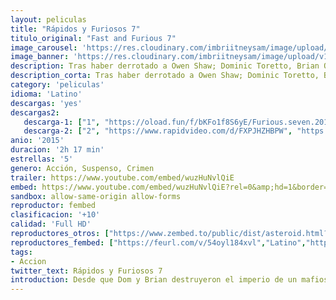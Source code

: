 ```yaml
---
layout: peliculas
title: "Rápidos y Furiosos 7"
titulo_original: "Fast and Furious 7"
image_carousel: 'https://res.cloudinary.com/imbriitneysam/image/upload/v1544056538/rapido7-poster-min.jpg'
image_banner: 'https://res.cloudinary.com/imbriitneysam/image/upload/v1544056538/rapido7-banner-min.jpg'
description: Tras haber derrotado a Owen Shaw; Dominic Toretto, Brian O’Conner y el resto del equipo regresan a Estados Unidos para llevar una vida normal, como siempre habían querido. Pero Deckard Shaw, hermano mayor de Owen, está en búsqueda de Dominic Toretto para cobrar venganza por la muerte de su hermano, situación que pone en peligro a todo el equipo. Al enterarse de la muerte de Han, la familia Rápidos y Furiosos se propone encontrar al hombre que mató a uno de los suyos, antes de que él los encuentre primero.
description_corta: Tras haber derrotado a Owen Shaw; Dominic Toretto, Brian O’Conner y el resto del equipo regresan a Estados Unidos para llevar una vida normal, como siempre habían querido. Pero Deckard Shaw, hermano mayor de Owen, está en búsqueda de ..
category: 'peliculas'
idioma: 'Latino'
descargas: 'yes'
descargas2:
   descarga-1: ["1", "https://oload.fun/f/bKFo1f8S6yE/Furious.seven.2015.%28MaxiPelis24.com%29.mp4", "https://www.google.com/s2/favicons?domain=openload.co","OpenLoad","https://res.cloudinary.com/imbriitneysam/image/upload/v1541473684/mexico.png", "Latino", "Full HD"]
   descarga-2: ["2", "https://www.rapidvideo.com/d/FXPJHZHBPW", "https://www.google.com/s2/favicons?domain=www.rapidvideo.com","RapidVideo","https://res.cloudinary.com/imbriitneysam/image/upload/v1541473684/mexico.png", "Latino", "Full HD"]
anio: '2015'
duracion: '2h 17 min'
estrellas: '5'
genero: Acción, Suspenso, Crimen
trailer: https://www.youtube.com/embed/wuzHuNvlQiE
embed: https://www.youtube.com/embed/wuzHuNvlQiE?rel=0&amp;hd=1&border=0&wmode=opaque&enablejsapi=1&modestbranding=1&controls=1&showinfo=1
sandbox: allow-same-origin allow-forms
reproductor: fembed
clasificacion: '+10'
calidad: 'Full HD'
reproductores_otros: ["https://www.zembed.to/public/dist/asteroid.html?id=b92226958e1dd9f1c9651d602280b36c&title=Furious%207","Latino","https://gdriveplayer.me/embed2.php?link=Nyi0EbDoirkDV0MdB2CSdAn%252FsNrCUH9LzuvOZcyr7%252Fp1ODYPzF%252BTzbfI0nW9t0Tcm%252BF7BzWRPrHjFyODxwnGlDEEbMzY2ag8aSC9vlbQ2%252BcubtRccd9C8r1rYwl0mGj6WygRf3%252BF4KUdgtJ0kbUH4%252FxSk4R4qQw04ik%252F3OkiFik%252FFESXyXa7%252FZQQM4YRmZuQ5d1%252FPh5CX%252Feox2pvGstCgZ","Latino","https://gdriveplayer.me/embed2.php?link=EB2rQPQd7GGPzWThlagToQuAl0tWi34LMbmgAOxmUoRANS9m1avpyLI8LqY9GcMDd5NSGy6IDdZrVy8%252BCHkxjwcnQW3X%252FV5atUrMZtmVKTdGamW2Sdp%252FtvOOf7ZlDRCSaZSf1705yGSr5VlYyE5pZzbWitOSy09P9dEIPU9AbzYgmgw9uXWoAOROlnsPeMu6dacdpn%252FYcXYl81mjE8q%252BvT","Latino","https://gdriveplayer.me/embed2.php?link=kCinuzukMsZ9j3c3SW2p0gYIt199j3bkcmrUm%252BcBBZbYPe3qH5%252FCDIl99TjdCAEDgid7l0GqEY6rbhZ7IzgquCgBOL3iTKwQwaFEgvUQJwd%252Bxn5R7R3CjoFTNCX7Zpyw%252F%252FSBG0u2rEz6%252BV%252FT%252F8xr3Uxi96upubwSk8Z2ZCOt0nHJCeaKI9zOcvM4Qt3s0wPysHzj5UcSaAYq9UoNmDXMFl","Latino","https://api.cuevana3.io/stream/index.php?file=ek5lbm9xYWNrS0xYMTZLa2xNbkdvY3ZTb3BtZng4TGp6ZFpobGFMUGtOelcwcUZmbWRIVzRkakVuS0JnbEplcG1KUnNZSlRTMGViVTBxZGdsdEhPb3RHMHFvSm5rcmlteFpWalg2YlcwT1hGeXBoZ29OS1Y","Latino","https://mstream.space/dd88p48dct2z","Latino"]
reproductores_fembed: ["https://feurl.com/v/54oyl184xvl","Latino","https://feurl.com/v/7rjp4igg2lmxqz-","Latino","https://feurl.com/v/yx935g0lqol","Latino"]
tags:
- Accion
twitter_text: Rápidos y Furiosos 7
introduction: Desde que Dom y Brian destruyeron el imperio de un mafioso y se hicieron con cien millones de dólares, se encuentran en paradero desconocido; no pueden regresar a casa porque la ley los persigue. Entretanto, Hobbs ha seguido la ..
---
```












